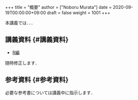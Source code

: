 +++
title = "概要"
author = ["Noboru Murata"]
date = 2020-09-19T00:00:00+09:00
draft = false
weight = 1001
+++

本講義では．．．


## 講義資料 {#講義資料}

-   [R編](https://noboru-murata.github.io/multivariate-analysis/pdfs/note1.pdf)

随時修正します．


## 参考資料 {#参考資料}

必要な参考書については講義中に指示します．